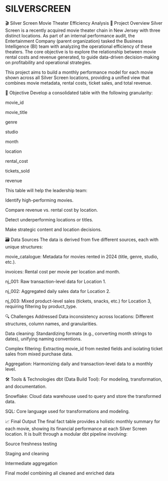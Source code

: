 # SILVERSCREEN
🎬 Silver Screen Movie Theater Efficiency Analysis
📌 Project Overview
Silver Screen is a recently acquired movie theater chain in New Jersey with three distinct locations. As part of an internal performance audit, the Entertainment Company (parent organization) tasked the Business Intelligence (BI) team with analyzing the operational efficiency of these theaters. The core objective is to explore the relationship between movie rental costs and revenue generated, to guide data-driven decision-making on profitability and operational strategies.

This project aims to build a monthly performance model for each movie shown across all Silver Screen locations, providing a unified view that combines movie metadata, rental costs, ticket sales, and total revenue.

🎯 Objective
Develop a consolidated table with the following granularity:

movie_id

movie_title

genre

studio

month

location

rental_cost

tickets_sold

revenue

This table will help the leadership team:

Identify high-performing movies.

Compare revenue vs. rental cost by location.

Detect underperforming locations or titles.

Make strategic content and location decisions.

🗃️ Data Sources
The data is derived from five different sources, each with unique structures:

movie_catalogue: Metadata for movies rented in 2024 (title, genre, studio, etc.).

invoices: Rental cost per movie per location and month.

nj_001: Raw transaction-level data for Location 1.

nj_002: Aggregated daily sales data for Location 2.

nj_003: Mixed product-level sales (tickets, snacks, etc.) for Location 3, requiring filtering by product_type.

🔍 Challenges Addressed
Data inconsistency across locations: Different structures, column names, and granularities.

Data cleaning: Standardizing formats (e.g., converting month strings to dates), unifying naming conventions.

Complex filtering: Extracting movie_id from nested fields and isolating ticket sales from mixed purchase data.

Aggregation: Harmonizing daily and transaction-level data to a monthly level.

🛠️ Tools & Technologies
dbt (Data Build Tool): For modeling, transformation, and documentation.

Snowflake: Cloud data warehouse used to query and store the transformed data.

SQL: Core language used for transformations and modeling.

📈 Final Output
The final fact table provides a holistic monthly summary for each movie, showing its financial performance at each Silver Screen location. It is built through a modular dbt pipeline involving:

Source freshness testing

Staging and cleaning

Intermediate aggregation

Final model combining all cleaned and enriched data


